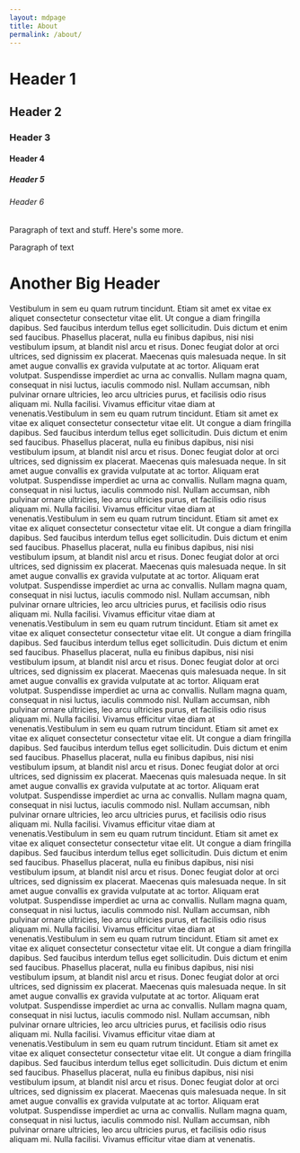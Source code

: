 ```yaml
---
layout: mdpage
title: About
permalink: /about/
---
```


# Header 1
## Header 2
### Header 3
#### Header 4
##### Header 5
###### Header 6
Paragraph of text and stuff. Here's some more.

Paragraph of text

# Another Big Header
Vestibulum in sem eu quam rutrum tincidunt. Etiam sit amet ex vitae ex aliquet consectetur consectetur vitae elit. Ut congue a diam fringilla dapibus. Sed faucibus interdum tellus eget sollicitudin. Duis dictum et enim sed faucibus. Phasellus placerat, nulla eu finibus dapibus, nisi nisi vestibulum ipsum, at blandit nisl arcu et risus. Donec feugiat dolor at orci ultrices, sed dignissim ex placerat. Maecenas quis malesuada neque. In sit amet augue convallis ex gravida vulputate at ac tortor. Aliquam erat volutpat. Suspendisse imperdiet ac urna ac convallis. Nullam magna quam, consequat in nisi luctus, iaculis commodo nisl. Nullam accumsan, nibh pulvinar ornare ultricies, leo arcu ultricies purus, et facilisis odio risus aliquam mi. Nulla facilisi. Vivamus efficitur vitae diam at venenatis.Vestibulum in sem eu quam rutrum tincidunt. Etiam sit amet ex vitae ex aliquet consectetur consectetur vitae elit. Ut congue a diam fringilla dapibus. Sed faucibus interdum tellus eget sollicitudin. Duis dictum et enim sed faucibus. Phasellus placerat, nulla eu finibus dapibus, nisi nisi vestibulum ipsum, at blandit nisl arcu et risus. Donec feugiat dolor at orci ultrices, sed dignissim ex placerat. Maecenas quis malesuada neque. In sit amet augue convallis ex gravida vulputate at ac tortor. Aliquam erat volutpat. Suspendisse imperdiet ac urna ac convallis. Nullam magna quam, consequat in nisi luctus, iaculis commodo nisl. Nullam accumsan, nibh pulvinar ornare ultricies, leo arcu ultricies purus, et facilisis odio risus aliquam mi. Nulla facilisi. Vivamus efficitur vitae diam at venenatis.Vestibulum in sem eu quam rutrum tincidunt. Etiam sit amet ex vitae ex aliquet consectetur consectetur vitae elit. Ut congue a diam fringilla dapibus. Sed faucibus interdum tellus eget sollicitudin. Duis dictum et enim sed faucibus. Phasellus placerat, nulla eu finibus dapibus, nisi nisi vestibulum ipsum, at blandit nisl arcu et risus. Donec feugiat dolor at orci ultrices, sed dignissim ex placerat. Maecenas quis malesuada neque. In sit amet augue convallis ex gravida vulputate at ac tortor. Aliquam erat volutpat. Suspendisse imperdiet ac urna ac convallis. Nullam magna quam, consequat in nisi luctus, iaculis commodo nisl. Nullam accumsan, nibh pulvinar ornare ultricies, leo arcu ultricies purus, et facilisis odio risus aliquam mi. Nulla facilisi. Vivamus efficitur vitae diam at venenatis.Vestibulum in sem eu quam rutrum tincidunt. Etiam sit amet ex vitae ex aliquet consectetur consectetur vitae elit. Ut congue a diam fringilla dapibus. Sed faucibus interdum tellus eget sollicitudin. Duis dictum et enim sed faucibus. Phasellus placerat, nulla eu finibus dapibus, nisi nisi vestibulum ipsum, at blandit nisl arcu et risus. Donec feugiat dolor at orci ultrices, sed dignissim ex placerat. Maecenas quis malesuada neque. In sit amet augue convallis ex gravida vulputate at ac tortor. Aliquam erat volutpat. Suspendisse imperdiet ac urna ac convallis. Nullam magna quam, consequat in nisi luctus, iaculis commodo nisl. Nullam accumsan, nibh pulvinar ornare ultricies, leo arcu ultricies purus, et facilisis odio risus aliquam mi. Nulla facilisi. Vivamus efficitur vitae diam at venenatis.Vestibulum in sem eu quam rutrum tincidunt. Etiam sit amet ex vitae ex aliquet consectetur consectetur vitae elit. Ut congue a diam fringilla dapibus. Sed faucibus interdum tellus eget sollicitudin. Duis dictum et enim sed faucibus. Phasellus placerat, nulla eu finibus dapibus, nisi nisi vestibulum ipsum, at blandit nisl arcu et risus. Donec feugiat dolor at orci ultrices, sed dignissim ex placerat. Maecenas quis malesuada neque. In sit amet augue convallis ex gravida vulputate at ac tortor. Aliquam erat volutpat. Suspendisse imperdiet ac urna ac convallis. Nullam magna quam, consequat in nisi luctus, iaculis commodo nisl. Nullam accumsan, nibh pulvinar ornare ultricies, leo arcu ultricies purus, et facilisis odio risus aliquam mi. Nulla facilisi. Vivamus efficitur vitae diam at venenatis.Vestibulum in sem eu quam rutrum tincidunt. Etiam sit amet ex vitae ex aliquet consectetur consectetur vitae elit. Ut congue a diam fringilla dapibus. Sed faucibus interdum tellus eget sollicitudin. Duis dictum et enim sed faucibus. Phasellus placerat, nulla eu finibus dapibus, nisi nisi vestibulum ipsum, at blandit nisl arcu et risus. Donec feugiat dolor at orci ultrices, sed dignissim ex placerat. Maecenas quis malesuada neque. In sit amet augue convallis ex gravida vulputate at ac tortor. Aliquam erat volutpat. Suspendisse imperdiet ac urna ac convallis. Nullam magna quam, consequat in nisi luctus, iaculis commodo nisl. Nullam accumsan, nibh pulvinar ornare ultricies, leo arcu ultricies purus, et facilisis odio risus aliquam mi. Nulla facilisi. Vivamus efficitur vitae diam at venenatis.Vestibulum in sem eu quam rutrum tincidunt. Etiam sit amet ex vitae ex aliquet consectetur consectetur vitae elit. Ut congue a diam fringilla dapibus. Sed faucibus interdum tellus eget sollicitudin. Duis dictum et enim sed faucibus. Phasellus placerat, nulla eu finibus dapibus, nisi nisi vestibulum ipsum, at blandit nisl arcu et risus. Donec feugiat dolor at orci ultrices, sed dignissim ex placerat. Maecenas quis malesuada neque. In sit amet augue convallis ex gravida vulputate at ac tortor. Aliquam erat volutpat. Suspendisse imperdiet ac urna ac convallis. Nullam magna quam, consequat in nisi luctus, iaculis commodo nisl. Nullam accumsan, nibh pulvinar ornare ultricies, leo arcu ultricies purus, et facilisis odio risus aliquam mi. Nulla facilisi. Vivamus efficitur vitae diam at venenatis.Vestibulum in sem eu quam rutrum tincidunt. Etiam sit amet ex vitae ex aliquet consectetur consectetur vitae elit. Ut congue a diam fringilla dapibus. Sed faucibus interdum tellus eget sollicitudin. Duis dictum et enim sed faucibus. Phasellus placerat, nulla eu finibus dapibus, nisi nisi vestibulum ipsum, at blandit nisl arcu et risus. Donec feugiat dolor at orci ultrices, sed dignissim ex placerat. Maecenas quis malesuada neque. In sit amet augue convallis ex gravida vulputate at ac tortor. Aliquam erat volutpat. Suspendisse imperdiet ac urna ac convallis. Nullam magna quam, consequat in nisi luctus, iaculis commodo nisl. Nullam accumsan, nibh pulvinar ornare ultricies, leo arcu ultricies purus, et facilisis odio risus aliquam mi. Nulla facilisi. Vivamus efficitur vitae diam at venenatis.
